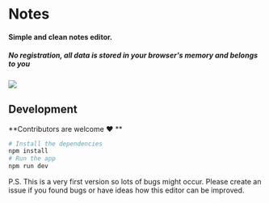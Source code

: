 # Notes

#### Simple and clean notes editor.
##### No registration, all data is stored in your browser's memory and belongs to you

![](https://cloud.githubusercontent.com/assets/1577802/26628672/e837a1be-45f6-11e7-9d5f-2df9fe693884.png)

## Development

**Contributors are welcome ❤️ **

```bash
# Install the dependencies
npm install
# Run the app
npm run dev
```

P.S. This is a very first version so lots of bugs might occur. Please create an issue if you found bugs or have ideas how this editor can be improved.


